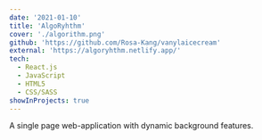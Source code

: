 ```yaml
---
date: '2021-01-10'
title: 'AlgoRyhthm'
cover: './algorithm.png'
github: 'https://github.com/Rosa-Kang/vanylaicecream'
external: 'https://algoryhthm.netlify.app/'
tech:
  - React.js
  - JavaScript
  - HTML5
  - CSS/SASS
showInProjects: true
---
```


A single page web-application with dynamic background features.
